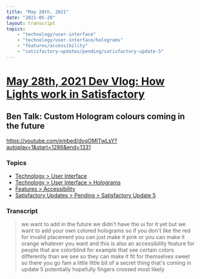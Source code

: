 ```yaml
---
title: "May 28th, 2021"
date: "2021-05-28"
layout: transcript
topics: 
    - "technology/user-interface"
    - "technology/user-interface/holograms"
    - "features/accessibility"
    - "satisfactory-updates/pending/satisfactory-update-5"
---
```

# [May 28th, 2021 Dev Vlog: How Lights work in Satisfactory](../2021-05-28.md)
## Ben Talk: Custom Hologram colours coming in the future
https://youtube.com/embed/dyqOMITwLsY?autoplay=1&start=1286&end=1331
### Topics
* [Technology > User Interface](../topics/technology/user-interface.md)
* [Technology > User Interface > Holograms](../topics/technology/user-interface/holograms.md)
* [Features > Accessibility](../topics/features/accessibility.md)
* [Satisfactory Updates > Pending > Satisfactory Update 5](../topics/satisfactory-updates/pending/satisfactory-update-5.md)

### Transcript

> we want to add in the future
> we didn't have the ui for it yet but we
> want to add your own colored holograms
> so if you don't like the red for invalid
> placement
> you can just make it pink or you can
> make it
> orange whatever you want and this is
> also an accessibility feature
> for people that are colorblind for
> example that see certain colors
> differently than we see so
> they can make it fit for themselves
> sweet
> so there you go fam a little little bit
> of a secret thing that's coming in
> update 5 potentially
> hopefully fingers crossed most likely
